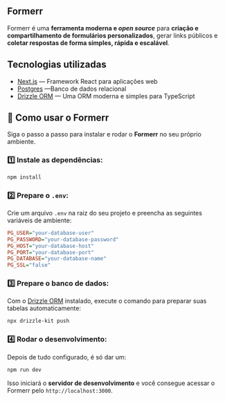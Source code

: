 ## Formerr

Formerr é uma **ferramenta moderna e _open source_** para **criação e compartilhamento de formulários personalizados**, gerar links públicos e **coletar respostas de forma simples, rápida e escalável**.

## Tecnologias utilizadas

- [Next.js](https://nextjs.org/) — Framework React para aplicações web
- [Postgres](https://www.postgresql.org/) —Banco de dados relacional
- [Drizzle ORM](https://orm.drizzle.dev/) — Uma ORM moderna e simples para TypeScript

## 🚀 Como usar o Formerr

Siga o passo a passo para instalar e rodar o **Formerr** no seu próprio ambiente.

### 1️⃣ Instale as dependências:

```bash
npm install
```

### 2️⃣ Prepare o `.env`:

Crie um arquivo `.env` na raiz do seu projeto e preencha as seguintes variáveis de ambiente:

```ini
PG_USER="your-database-user"
PG_PASSWORD="your-database-password"
PG_HOST="your-database-host"
PG_PORT="your-database-port"
PG_DATABASE="your-database-name"
PG_SSL="false"
```

### 3️⃣ Prepare o banco de dados:

Com o [Drizzle ORM](https://orm.drizzle.dev/) instalado, execute o comando para preparar suas tabelas automaticamente:

```bash
npx drizzle-kit push
```

### 4️⃣ Rodar o desenvolvimento:

Depois de tudo configurado, é só dar um:

```bash
npm run dev
```

Isso iniciará o **servidor de desenvolvimento** e você consegue acessar o Formerr pelo `http://localhost:3000`.